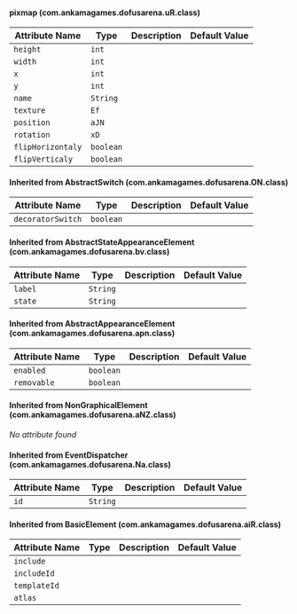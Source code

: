 #### pixmap (com.ankamagames.dofusarena.uR.class)

| Attribute Name | Type | Description | Default Value |
|-----|----|---|---|
|``height``|``int``|        |        |
|``width``|``int``|        |        |
|``x``|``int``|        |        |
|``y``|``int``|        |        |
|``name``|``String``|        |        |
|``texture``|``Ef``|        |        |
|``position``|``aJN``|        |        |
|``rotation``|``xD``|        |        |
|``flipHorizontaly``|``boolean``|        |        |
|``flipVerticaly``|``boolean``|        |        |
#### Inherited from AbstractSwitch (com.ankamagames.dofusarena.ON.class)

| Attribute Name | Type | Description | Default Value |
|-----|----|---|---|
|``decoratorSwitch``|``boolean``|        |        |
#### Inherited from AbstractStateAppearanceElement (com.ankamagames.dofusarena.bv.class)

| Attribute Name | Type | Description | Default Value |
|-----|----|---|---|
|``label``|``String``|        |        |
|``state``|``String``|        |        |
#### Inherited from AbstractAppearanceElement (com.ankamagames.dofusarena.apn.class)

| Attribute Name | Type | Description | Default Value |
|-----|----|---|---|
|``enabled``|``boolean``|        |        |
|``removable``|``boolean``|        |        |
#### Inherited from NonGraphicalElement (com.ankamagames.dofusarena.aNZ.class)

*No attribute found*
#### Inherited from EventDispatcher (com.ankamagames.dofusarena.Na.class)

| Attribute Name | Type | Description | Default Value |
|-----|----|---|---|
|``id``|``String``|        |        |
#### Inherited from BasicElement (com.ankamagames.dofusarena.aiR.class)

| Attribute Name | Type | Description | Default Value |
|-----|----|---|---|
|``include``||        |        |# 0
|``includeId``||        |        |# 0
|``templateId``||        |        |# 0
|``atlas``||        |        |# 0
